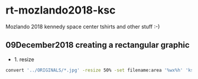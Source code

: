 # rt-mozlando2018-ksc
Mozlando 2018 kennedy space center tshirts and other stuff :-)
## 09December2018 creating a rectangular graphic

* 1\. resize

```bash
convert '../ORIGINALS/*.jpg' -resize 50% -set filename:area '%wx%h' 'ksc-%03d-size-%[filename:area].png'
```
